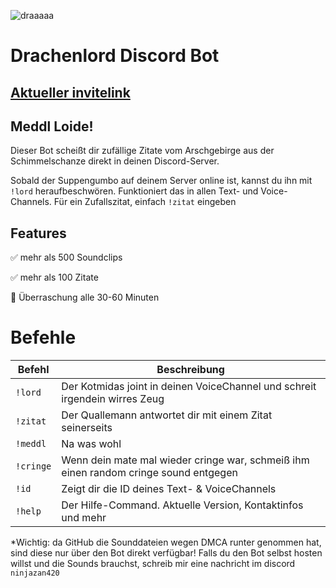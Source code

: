 ![draaaaa](https://github.com/user-attachments/assets/8c0f4ec0-e1ab-42be-a0aa-a2c08841a916)

# Drachenlord Discord Bot

## [Aktueller invitelink](https://discord.com/oauth2/authorize?client_id=1329104199794954240)

## Meddl Loide! 

Dieser Bot scheißt dir zufällige Zitate vom Arschgebirge aus der Schimmelschanze direkt in deinen Discord-Server.

Sobald der Suppengumbo auf deinem Server online ist, kannst du ihn mit `!lord` heraufbeschwören. Funktioniert das in allen Text- und Voice-Channels.
Für ein Zufallszitat, einfach `!zitat` eingeben

## Features

  ✅ mehr als 500 Soundclips

  ✅ mehr als 100 Zitate

  🎉 Überraschung alle 30-60 Minuten

  # Befehle

| Befehl		| Beschreibung |
| ------------- | ------------- |
| `!lord`       | Der Kotmidas joint in deinen VoiceChannel und schreit irgendein wirres Zeug |
| `!zitat`      | Der Quallemann antwortet dir mit einem Zitat seinerseits |
| `!meddl`      | Na was wohl |
| `!cringe`      | Wenn dein mate mal wieder cringe war, schmeiß ihm einen random cringe sound entgegen |
| `!id`		    | Zeigt dir die ID deines Text- & VoiceChannels|
| `!help`		    | Der Hilfe-Command. Aktuelle Version, Kontaktinfos und mehr|

*Wichtig: da GitHub die Sounddateien wegen DMCA runter genommen hat, sind diese nur über den Bot direkt verfügbar! Falls du den Bot selbst hosten willst und die Sounds brauchst, schreib mir eine nachricht im discord `ninjazan420`
